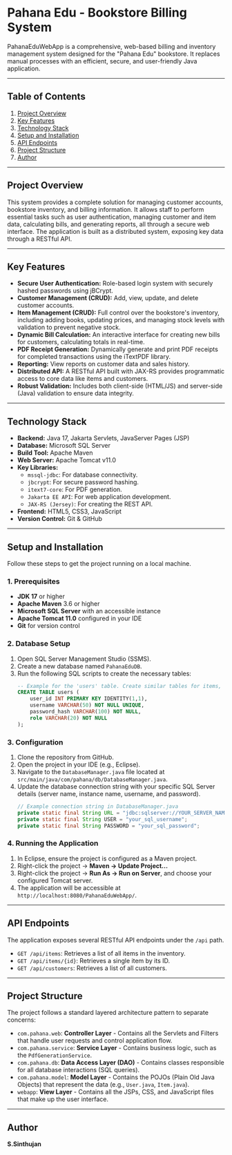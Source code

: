 # Pahana Edu - Bookstore Billing System

PahanaEduWebApp is a comprehensive, web-based billing and inventory management system designed for the "Pahana Edu" bookstore. It replaces manual processes with an efficient, secure, and user-friendly Java application.

---

## Table of Contents
1. [Project Overview](#project-overview)
2. [Key Features](#key-features)
3. [Technology Stack](#technology-stack)
4. [Setup and Installation](#setup-and-installation)
5. [API Endpoints](#api-endpoints)
6. [Project Structure](#project-structure)
7. [Author](#author)

---

## Project Overview

This system provides a complete solution for managing customer accounts, bookstore inventory, and billing information. It allows staff to perform essential tasks such as user authentication, managing customer and item data, calculating bills, and generating reports, all through a secure web interface. The application is built as a distributed system, exposing key data through a RESTful API.

---

## Key Features

-   **Secure User Authentication:** Role-based login system with securely hashed passwords using jBCrypt.
-   **Customer Management (CRUD):** Add, view, update, and delete customer accounts.
-   **Item Management (CRUD):** Full control over the bookstore's inventory, including adding books, updating prices, and managing stock levels with validation to prevent negative stock.
-   **Dynamic Bill Calculation:** An interactive interface for creating new bills for customers, calculating totals in real-time.
-   **PDF Receipt Generation:** Dynamically generate and print PDF receipts for completed transactions using the iTextPDF library.
-   **Reporting:** View reports on customer data and sales history.
-   **Distributed API:** A RESTful API built with JAX-RS provides programmatic access to core data like items and customers.
-   **Robust Validation:** Includes both client-side (HTML/JS) and server-side (Java) validation to ensure data integrity.

---

## Technology Stack

-   **Backend:** Java 17, Jakarta Servlets, JavaServer Pages (JSP)
-   **Database:** Microsoft SQL Server
-   **Build Tool:** Apache Maven
-   **Web Server:** Apache Tomcat v11.0
-   **Key Libraries:**
    -   `mssql-jdbc`: For database connectivity.
    -   `jbcrypt`: For secure password hashing.
    -   `itext7-core`: For PDF generation.
    -   `Jakarta EE API`: For web application development.
    -   `JAX-RS (Jersey)`: For creating the REST API.
-   **Frontend:** HTML5, CSS3, JavaScript
-   **Version Control:** Git & GitHub

---

## Setup and Installation

Follow these steps to get the project running on a local machine.

### 1. Prerequisites
-   **JDK 17** or higher
-   **Apache Maven** 3.6 or higher
-   **Microsoft SQL Server** with an accessible instance
-   **Apache Tomcat 11.0** configured in your IDE
-   **Git** for version control

### 2. Database Setup
1.  Open SQL Server Management Studio (SSMS).
2.  Create a new database named `PahanaEduDB`.
3.  Run the following SQL scripts to create the necessary tables:
    ```sql
    -- Example for the 'users' table. Create similar tables for items, customers, bills, etc.
    CREATE TABLE users (
        user_id INT PRIMARY KEY IDENTITY(1,1),
        username VARCHAR(50) NOT NULL UNIQUE,
        password_hash VARCHAR(100) NOT NULL,
        role VARCHAR(20) NOT NULL
    );
    ```

### 3. Configuration
1.  Clone the repository from GitHub.
2.  Open the project in your IDE (e.g., Eclipse).
3.  Navigate to the `DatabaseManager.java` file located at `src/main/java/com/pahana/db/DatabaseManager.java`.
4.  Update the database connection string with your specific SQL Server details (server name, instance name, username, and password).
    ```java
    // Example connection string in DatabaseManager.java
    private static final String URL = "jdbc:sqlserver://YOUR_SERVER_NAME\\YOUR_INSTANCE;databaseName=PahanaEduDB;encrypt=false;trustServerCertificate=true;";
    private static final String USER = "your_sql_username";
    private static final String PASSWORD = "your_sql_password";
    ```

### 4. Running the Application
1.  In Eclipse, ensure the project is configured as a Maven project.
2.  Right-click the project -> **Maven -> Update Project...**
3.  Right-click the project -> **Run As -> Run on Server**, and choose your configured Tomcat server.
4.  The application will be accessible at `http://localhost:8080/PahanaEduWebApp/`.

---

## API Endpoints

The application exposes several RESTful API endpoints under the `/api` path.

-   `GET /api/items`: Retrieves a list of all items in the inventory.
-   `GET /api/items/{id}`: Retrieves a single item by its ID.
-   `GET /api/customers`: Retrieves a list of all customers.

---

## Project Structure

The project follows a standard layered architecture pattern to separate concerns:

-   `com.pahana.web`: **Controller Layer** - Contains all the Servlets and Filters that handle user requests and control application flow.
-   `com.pahana.service`: **Service Layer** - Contains business logic, such as the `PdfGenerationService`.
-   `com.pahana.db`: **Data Access Layer (DAO)** - Contains classes responsible for all database interactions (SQL queries).
-   `com.pahana.model`: **Model Layer** - Contains the POJOs (Plain Old Java Objects) that represent the data (e.g., `User.java`, `Item.java`).
-   `webapp`: **View Layer** - Contains all the JSPs, CSS, and JavaScript files that make up the user interface.

---

## Author
**S.Sinthujan**
